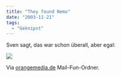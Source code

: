 ```yaml
---
title: "They found Nemo"
date: "2003-11-21"
tags:
  - "Geknipst"
---
```


Sven sagt, das war schon überall, aber egal:

![](/img/couchblog/nemo.jpg)

Via [orangemedia.de](http://www.orangemedia.de/) Mail-Fun-Ordner.
